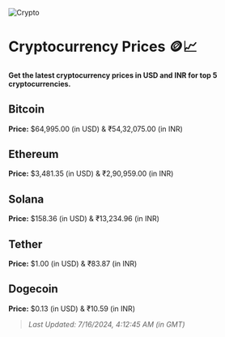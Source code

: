 
![Crypto](https://www.techguide.com.au/wp-content/uploads/2020/11/crypto3.jpeg)

# Cryptocurrency Prices 🪙📈

#### Get the latest cryptocurrency prices in USD and INR for top 5 cryptocurrencies.

## Bitcoin

**Price:** $64,995.00 (in USD) & ₹54,32,075.00 (in INR)

## Ethereum

**Price:** $3,481.35 (in USD) & ₹2,90,959.00 (in INR)

## Solana

**Price:** $158.36 (in USD) & ₹13,234.96 (in INR)

## Tether

**Price:** $1.00 (in USD) & ₹83.87 (in INR)

## Dogecoin

**Price:** $0.13 (in USD) & ₹10.59 (in INR)

> _Last Updated: 7/16/2024, 4:12:45 AM (in GMT)_
